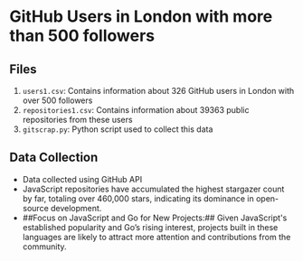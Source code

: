 # GitHub Users in London with more than 500 followers

## Files

1. `users1.csv`: Contains information about 326 GitHub users in London with over 500 followers
2. `repositories1.csv`: Contains information about 39363 public repositories from these users
3. `gitscrap.py`: Python script used to collect this data

## Data Collection

- Data collected using GitHub API
- JavaScript repositories have accumulated the highest stargazer count by far, totaling over 460,000 stars, indicating its dominance in open-source development.
- ##Focus on JavaScript and Go for New Projects:## Given JavaScript's established popularity and Go’s rising interest, projects built in these languages are likely to attract more attention and contributions from the community.
